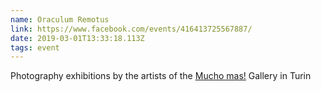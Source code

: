 ```yaml
---
name: Oraculum Remotus
link: https://www.facebook.com/events/416413725567887/
date: 2019-03-01T13:33:18.113Z
tags: event
---
```

Photography exhibitions by the artists of the [Mucho mas!](http://www.muchomas.gallery/) Gallery in Turin